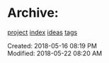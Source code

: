 # Archive: 

[project](../agilemarkdown-project.md) [index](../index.md) [ideas](../ideas.md) [tags](../tags.md)

Created: 2018-05-16 08:19 PM  
Modified: 2018-05-22 08:20 AM  

